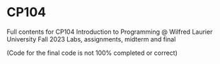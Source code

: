 # CP104
Full contents for CP104 Introduction to Programming @ Wilfred Laurier University 
Fall 2023
Labs, assignments, midterm and final

(Code for the final code is not 100% completed or correct)
